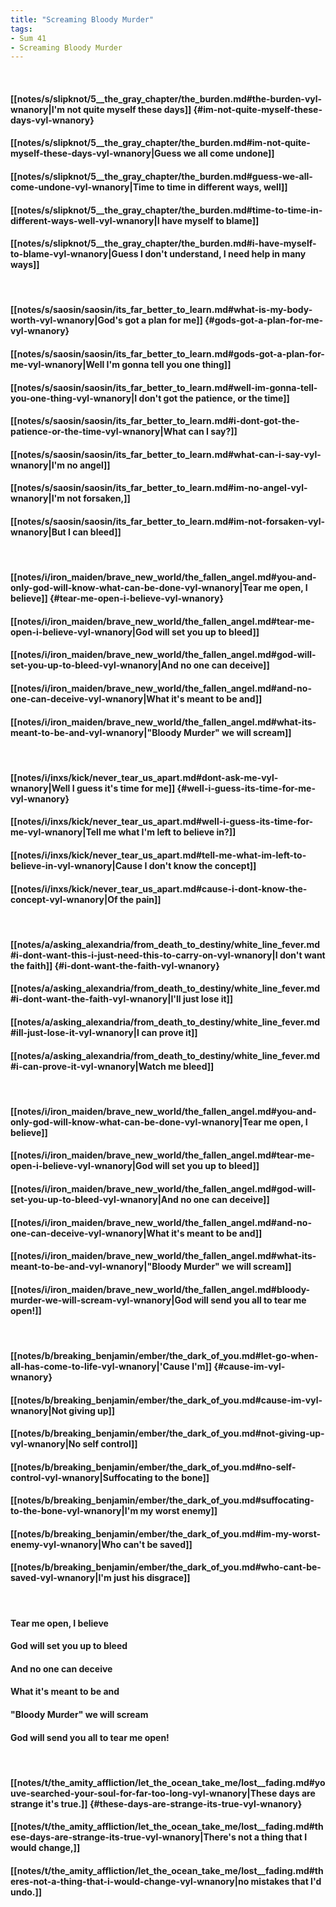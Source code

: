 ```yaml
---
title: "Screaming Bloody Murder"
tags:
- Sum 41
- Screaming Bloody Murder
---
```

&nbsp;
#### [[notes/s/slipknot/5__the_gray_chapter/the_burden.md#the-burden-vyl-wnanory|I'm not quite myself these days]] {#im-not-quite-myself-these-days-vyl-wnanory}
#### [[notes/s/slipknot/5__the_gray_chapter/the_burden.md#im-not-quite-myself-these-days-vyl-wnanory|Guess we all come undone]]
#### [[notes/s/slipknot/5__the_gray_chapter/the_burden.md#guess-we-all-come-undone-vyl-wnanory|Time to time in different ways, well]]
#### [[notes/s/slipknot/5__the_gray_chapter/the_burden.md#time-to-time-in-different-ways-well-vyl-wnanory|I have myself to blame]]
#### [[notes/s/slipknot/5__the_gray_chapter/the_burden.md#i-have-myself-to-blame-vyl-wnanory|Guess I don't understand, I need help in many ways]]
&nbsp;
#### [[notes/s/saosin/saosin/its_far_better_to_learn.md#what-is-my-body-worth-vyl-wnanory|God's got a plan for me]] {#gods-got-a-plan-for-me-vyl-wnanory}
#### [[notes/s/saosin/saosin/its_far_better_to_learn.md#gods-got-a-plan-for-me-vyl-wnanory|Well I'm gonna tell you one thing]]
#### [[notes/s/saosin/saosin/its_far_better_to_learn.md#well-im-gonna-tell-you-one-thing-vyl-wnanory|I don't got the patience, or the time]]
#### [[notes/s/saosin/saosin/its_far_better_to_learn.md#i-dont-got-the-patience-or-the-time-vyl-wnanory|What can I say?]]
#### [[notes/s/saosin/saosin/its_far_better_to_learn.md#what-can-i-say-vyl-wnanory|I'm no angel]]
#### [[notes/s/saosin/saosin/its_far_better_to_learn.md#im-no-angel-vyl-wnanory|I'm not forsaken,]]
#### [[notes/s/saosin/saosin/its_far_better_to_learn.md#im-not-forsaken-vyl-wnanory|But I can bleed]]
&nbsp;
#### [[notes/i/iron_maiden/brave_new_world/the_fallen_angel.md#you-and-only-god-will-know-what-can-be-done-vyl-wnanory|Tear me open, I believe]] {#tear-me-open-i-believe-vyl-wnanory}
#### [[notes/i/iron_maiden/brave_new_world/the_fallen_angel.md#tear-me-open-i-believe-vyl-wnanory|God will set you up to bleed]]
#### [[notes/i/iron_maiden/brave_new_world/the_fallen_angel.md#god-will-set-you-up-to-bleed-vyl-wnanory|And no one can deceive]]
#### [[notes/i/iron_maiden/brave_new_world/the_fallen_angel.md#and-no-one-can-deceive-vyl-wnanory|What it's meant to be and]]
#### [[notes/i/iron_maiden/brave_new_world/the_fallen_angel.md#what-its-meant-to-be-and-vyl-wnanory|"Bloody Murder" we will scream]]
&nbsp;
#### [[notes/i/inxs/kick/never_tear_us_apart.md#dont-ask-me-vyl-wnanory|Well I guess it's time for me]] {#well-i-guess-its-time-for-me-vyl-wnanory}
#### [[notes/i/inxs/kick/never_tear_us_apart.md#well-i-guess-its-time-for-me-vyl-wnanory|Tell me what I'm left to believe in?]]
#### [[notes/i/inxs/kick/never_tear_us_apart.md#tell-me-what-im-left-to-believe-in-vyl-wnanory|Cause I don't know the concept]]
#### [[notes/i/inxs/kick/never_tear_us_apart.md#cause-i-dont-know-the-concept-vyl-wnanory|Of the pain]]
&nbsp;
#### [[notes/a/asking_alexandria/from_death_to_destiny/white_line_fever.md#i-dont-want-this-i-just-need-this-to-carry-on-vyl-wnanory|I don't want the faith]] {#i-dont-want-the-faith-vyl-wnanory}
#### [[notes/a/asking_alexandria/from_death_to_destiny/white_line_fever.md#i-dont-want-the-faith-vyl-wnanory|I'll just lose it]]
#### [[notes/a/asking_alexandria/from_death_to_destiny/white_line_fever.md#ill-just-lose-it-vyl-wnanory|I can prove it]]
#### [[notes/a/asking_alexandria/from_death_to_destiny/white_line_fever.md#i-can-prove-it-vyl-wnanory|Watch me bleed]]
&nbsp;
#### [[notes/i/iron_maiden/brave_new_world/the_fallen_angel.md#you-and-only-god-will-know-what-can-be-done-vyl-wnanory|Tear me open, I believe]]
#### [[notes/i/iron_maiden/brave_new_world/the_fallen_angel.md#tear-me-open-i-believe-vyl-wnanory|God will set you up to bleed]]
#### [[notes/i/iron_maiden/brave_new_world/the_fallen_angel.md#god-will-set-you-up-to-bleed-vyl-wnanory|And no one can deceive]]
#### [[notes/i/iron_maiden/brave_new_world/the_fallen_angel.md#and-no-one-can-deceive-vyl-wnanory|What it's meant to be and]]
#### [[notes/i/iron_maiden/brave_new_world/the_fallen_angel.md#what-its-meant-to-be-and-vyl-wnanory|"Bloody Murder" we will scream]]
#### [[notes/i/iron_maiden/brave_new_world/the_fallen_angel.md#bloody-murder-we-will-scream-vyl-wnanory|God will send you all to tear me open!]]
&nbsp;
#### [[notes/b/breaking_benjamin/ember/the_dark_of_you.md#let-go-when-all-has-come-to-life-vyl-wnanory|'Cause I'm]] {#cause-im-vyl-wnanory}
#### [[notes/b/breaking_benjamin/ember/the_dark_of_you.md#cause-im-vyl-wnanory|Not giving up]]
#### [[notes/b/breaking_benjamin/ember/the_dark_of_you.md#not-giving-up-vyl-wnanory|No self control]]
#### [[notes/b/breaking_benjamin/ember/the_dark_of_you.md#no-self-control-vyl-wnanory|Suffocating to the bone]]
#### [[notes/b/breaking_benjamin/ember/the_dark_of_you.md#suffocating-to-the-bone-vyl-wnanory|I'm my worst enemy]]
#### [[notes/b/breaking_benjamin/ember/the_dark_of_you.md#im-my-worst-enemy-vyl-wnanory|Who can't be saved]]
#### [[notes/b/breaking_benjamin/ember/the_dark_of_you.md#who-cant-be-saved-vyl-wnanory|I'm just his disgrace]]
&nbsp;
#### Tear me open, I believe
#### God will set you up to bleed
#### And no one can deceive
#### What it's meant to be and
#### "Bloody Murder" we will scream
#### God will send you all to tear me open!
&nbsp;
#### [[notes/t/the_amity_affliction/let_the_ocean_take_me/lost__fading.md#youve-searched-your-soul-for-far-too-long-vyl-wnanory|These days are strange it's true.]] {#these-days-are-strange-its-true-vyl-wnanory}
#### [[notes/t/the_amity_affliction/let_the_ocean_take_me/lost__fading.md#these-days-are-strange-its-true-vyl-wnanory|There's not a thing that I would change,]]
#### [[notes/t/the_amity_affliction/let_the_ocean_take_me/lost__fading.md#theres-not-a-thing-that-i-would-change-vyl-wnanory|no mistakes that I'd undo.]]
